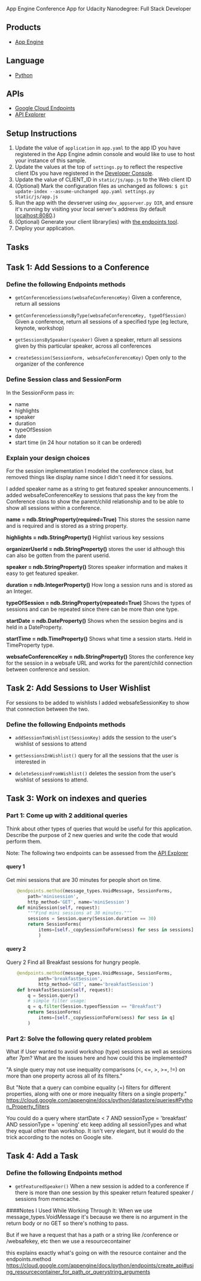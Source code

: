 App Engine Conference App for Udacity Nanodegree: Full Stack Developer 

## Products
- [App Engine][1]

## Language
- [Python][2]

## APIs
- [Google Cloud Endpoints][3]
- [API Explorer][7]

## Setup Instructions
1. Update the value of `application` in `app.yaml` to the app ID you
   have registered in the App Engine admin console and would like to use to host
   your instance of this sample.
1. Update the values at the top of `settings.py` to
   reflect the respective client IDs you have registered in the
   [Developer Console][4].
1. Update the value of CLIENT_ID in `static/js/app.js` to the Web client ID
1. (Optional) Mark the configuration files as unchanged as follows:
   `$ git update-index --assume-unchanged app.yaml settings.py static/js/app.js`
1. Run the app with the devserver using `dev_appserver.py DIR`, and ensure it's running by visiting your local server's address (by default [localhost:8080][5].)
1. (Optional) Generate your client library(ies) with [the endpoints tool][6].
1. Deploy your application.

## Tasks

## Task 1: Add Sessions to a Conference

### Define the following Endpoints methods

- `getConferenceSessions(websafeConferenceKey)`
   Given a conference, return all sessions

- `getConferenceSessionsByType(websafeConferenceKey, typeOfSession)`
   Given a conference, return all sessions of a specified type (eg lecture, keynote, workshop)

- `getSessionsBySpeaker(speaker)`
   Given a speaker, return all sessions given by this particular speaker, across all conferences

- `createSession(SessionForm, websafeConferenceKey)`
   Open only to the organizer of the conference

### Define Session class and SessionForm

In the SessionForm pass in:
- name
- highlights
- speaker
- duration
- typeOfSession
- date
- start time (in 24 hour notation so it can be ordered)

### Explain your design choices

For the session implementation I modeled the conference class, but removed things like display name since I didn't need it for sessions.

I added speaker name as a string to get featured speaker announcements.
I added websafeConferenceKey to sessions that pass the key from the Conference class to show the parent/child relationship and to be able to show all sessions within a conference.

**name = ndb.StringProperty(required=True)**
This stores the session name and is required and is stored as a string property.


**highlights      = ndb.StringProperty()**
Highlist various key sessions 

**organizerUserId = ndb.StringProperty()**
stores the user id although this can also be gotten from the parent userid.

**speaker         = ndb.StringProperty()**
Stores speaker information and makes it easy to get featured speaker.

**duration        = ndb.IntegerProperty()**
How long a session runs and is stored as an Integer.

**typeOfSession   = ndb.StringProperty(repeated=True)**
Shows the types of sessions and can be repeated since there can be more than one type. 

**startDate       = ndb.DateProperty()**
Shows when the session begins and is held in a DateProperty.

**startTime       = ndb.TimeProperty()**
Shows what time a session starts. Held in TimeProperty type.
	
**websafeConferenceKey = ndb.StringProperty()**
Stores the conference key for the session in a websafe URL and works for the parent/child connection between conference and session.
	


## Task 2: Add Sessions to User Wishlist
For sessions to be added to wishlists I added websafeSessionKey to show that connection between the two.


### Define the following Endpoints methods

- `addSessionToWishlist(SessionKey)`
   adds the session to the user's wishlist of sessions to attend

- `getSessionsInWishlist()`
   query for all the sessions that the user is interested in

- `deleteSessionFromWishlist()`
	deletes the session from the user's wishlist of sessions to attend.  

## Task 3: Work on indexes and queries

### Part 1: Come up with 2 additional queries

Think about other types of queries that would be useful for this application.
Describe the purpose of 2 new queries and write the code that would perform them.

Note: The following two endpoints can be assessed from the [API Explorer][7]

#### query 1

Get mini sessions that are 30 minutes for people short on time.

```py
	@endpoints.method(message_types.VoidMessage, SessionForms,
		path='minisession',
		http_method='GET', name='miniSession')
	def miniSession(self, request):
		"""Find mini sessions at 30 minutes."""
		sessions = Session.query(Session.duration == 30)	
		return SessionForms(
			items=[self._copySessionToForm(sess) for sess in sessions]
			)	
```

#### query 2

Query 2 Find all Breakfast sessions for hungry people.

```py
	@endpoints.method(message_types.VoidMessage, SessionForms,
			path='breakfastSession',
			http_method='GET', name='breakfastSession')
	def breakfastSession(self, request):
		q = Session.query()
		# simple filter usage:
		q = q.filter(Session.typeofSession == "Breakfast")
		return SessionForms(
			items=[self._copySessionToForm(sess) for sess in q]
		)
```

### Part 2: Solve the following query related problem


What if User wanted to avoid workshop (type) sessions as well as sessions after 7pm? What are the issues here and how could this be implemented?

"A single query may not use inequality comparisons (<, <=, >, >=, !=) on more than one property across all of its filters."

But "Note that a query can combine equality (=) filters for different properties, along with one or more inequality filters on a single property."
https://cloud.google.com/appengine/docs/python/datastore/queries#Python_Property_filters

You could do a query where startDate < 7 AND sessionType = 'breakfast'
										 AND sessionType = 'opening'
										 etc
keep adding all sessionTypes and what they equal other than workshop. It isn't very elegant, but it would do the trick according to the notes on Google site.


## Task 4: Add a Task

### Define the following Endpoints method

- `getFeaturedSpeaker()`
   When a new session is added to a conference if there is more than one session
   by this speaker return featured speaker / sessions from memcache.

####Notes I Used While Working Through It:
When we use message_types.VoidMessage it's because  we there is no argument in the return body or no GET so there's nothing to pass.

But if we have a request that has a path or a string like /conference or /websafekey, etc then we use a resourcecontainer

this explains exactly what's going on with the resource container and the endpoints.method
https://cloud.google.com/appengine/docs/python/endpoints/create_api#using_resourcecontainer_for_path_or_querystring_arguments


[1]: https://developers.google.com/appengine
[2]: http://python.org
[3]: https://developers.google.com/appengine/docs/python/endpoints/
[4]: https://console.developers.google.com/
[5]: https://localhost:8080/
[6]: https://developers.google.com/appengine/docs/python/endpoints/endpoints_tool
[7]: https://apis-explorer.appspot.com/apis-explorer/?base=https://udacity--conference-central.appspot.com/_ah/api#p/

[8]: https://cloud.google.com/appengine/docs/python/endpoints/getstarted/backend/write_api

[9]: https://cloud.google.com/appengine/docs/python/
[10]: https://cloud.google.com/appengine/docs/python/modules/routing
[11]: https://cloud.google.com/appengine/docs/python/memcache/usingmemcache
[12]: https://cloud.google.com/python/
[13]: https://discussions.udacity.com/t/featured-speaker-not-showing-up-in-memcache/39444/4
